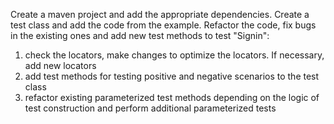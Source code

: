 Create a maven project and add the appropriate dependencies.
Create a test class and add the code from the example.
Refactor the code, fix bugs in the existing ones and add new test methods to test
"Signin":

1. check the locators, make changes to optimize the locators. If necessary, add new
   locators
2. add test methods for testing positive and negative scenarios to the test class
3. refactor existing parameterized test methods depending on the logic of test
   construction and perform additional parameterized tests

```java

```
